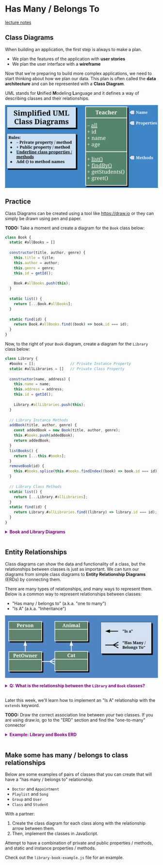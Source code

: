 # Has Many / Belongs To

[lecture notes](https://marcylabschool.gitbook.io/marcy-lab-school-docs/mod-5-oop/5-has-many-belongs-to)

## Class Diagrams

When building an application, the first step is always to make a plan. 
* We plan the features of the application with **user stories**
* We plan the user interface with a **wireframe**

Now that we're preparing to build more complex applications, we need to start thinking about how we plan our data. This plan is often called the **data architecture** and can be represented with a **Class Diagram**.

UML stands for **U**nified **M**odeling **L**anguage and it defines a way of describing classes and their relationships.

![](./images/uml-diagrams.svg)

## Practice

Class Diagrams can be created using a tool like https://draw.io or they can simply be drawn using pen and paper.

**TODO:** Take a moment and create a diagram for the `Book` class below:

```js
class Book {
  static #allBooks = []

  constructor(title, author, genre) {
    this.title = title;
    this.author = author;
    this.genre = genre;
    this.id = getId();

    Book.#allBooks.push(this);
  }

  static list() {
    return [...Book.#allBooks];
  }

  static find(id) {
    return Book.#allBooks.find((book) => book.id === id);
  }
}
```

Now, to the right of your `Book` diagram, create a diagram for the `Library` class below:

```js
class Library {
  #books = [];                // Private Instance Property
  static #allLibraries = []   // Private Class Property

  constructor(name, address) {
    this.name = name;
    this.address = address;
    this.id = getId();

    Library.#allLibraries.push(this);
  }

  // Library Instance Methods
  addBook(title, author, genre) {
    const addedBook = new Book(title, author, genre);
    this.#books.push(addedBook);
    return addedBook;
  }
  listBooks() {
    return [...this.#books];
  }
  removeBook(id) {
    this.#books.splice(this.#books.findIndex((book) => book.id === id), 1);
  }

  // Library Class Methods
  static list() {
    return [...Library.#allLibraries];
  }
  static find(id) {
    return Library.#allLibraries.find((library) => library.id === id);
  }
}
```

**<details><summary style="color: purple">Book and Library Diagrams</summary>**

In this diagram, we take it a step further and define the type of each property, method parameter, and returned value of each method. This is called the **signature** of a property/method.

![Alt text](./images/book-libarary-class-diagram.png)

</details><br>

## Entity Relationships

Class diagrams can show the data and functionality of a class, but the relationships between classes is just as important. We can turn our diagrams from simple class diagrams to **Entity Relationship Diagrams** (ERDs) by connecting them.

There are many types of relationships, and many ways to represent them.
Below is a common way to represent relationships between classes:
* "Has many / belongs to" (a.k.a. "one to many")
* "Is A" (a.k.a. "Inheritance")

![](./images/relationships.png)

**<details><summary style="color: purple">Q: What is the relationship between the `Library` and `Book` classes?</summary>**
> A library has many books. A book belongs to a Library
</details><br>

Later this week, we'll learn how to implement an "Is A" relationship with the `extends` keyword.

**TODO:** Draw the correct association line between your two classes. If you are using draw.io, go to the "ERD" section and find the "one-to-many" connector

**<details><summary style="color: purple">Example: Library and Books ERD</summary>**

![The library and book classes are connected with a one-to-many line. A library has many books (a book belongs to a library)](./images/book-library-erd.png)


</details><br>


## Make some has many / belongs to class relationships

Below are some examples of pairs of classes that you can create that will have a "has many / belongs to" relationship.

* `Doctor` and `Appointment`
* `Playlist` and `Song`
* `Group` and `User`
* `Class` and `Student`

With a partner:

1. Create the class diagram for each class along with the relationship arrow between them. 
2. Then, implement the classes in JavaScript.


Attempt to have a combination of private and public properties / methods, and static and instance properties / methods.

Check out the `library-book-example.js` file for an example.

